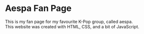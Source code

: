 # Aespa Fan Page

This is my fan page for my favourite K-Pop group, called aespa. <br>
This website was created with HTML, CSS, and a bit of JavaScript.
